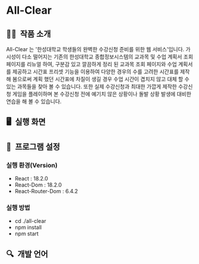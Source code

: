# All-Clear

## ✍🏻&nbsp; 작품 소개

 All-Clear 는 '한성대학교 학생들의 완벽한 수강신청 준비를 위한 웹 서비스'입니다. 가시성이 다소 떨어지는 기존의 한성대학교 종합정보시스템의 교과목 및 수업 계획서 조회 페이지를 리뉴얼 하여, 구분감 있고 깔끔하게 정리 된  교과목 조회 페이지와 수업 계획서를 제공하고 시간표 프리셋 기능을 이용하여 다양한 경우의 수를 고려한 시간표를 제작해 봄으로써 계획 했던 시간표에 차질이 생길 경우 수업 시간이 겹치지 않고 대체 할 수 있는 과목들을 찾아 볼 수 있습니다.  또한 실제 수강신청과 최대한 가깝게 제작한 수강신청 게임을 플레이하며 본 수강신청 전에  예기치 않은 상황이나 돌발 상황 발생에 대비한 연습을 해 볼 수 있습니다.

## 🖥&nbsp; 실행 화면


## 📖&nbsp; 프로그램 설정
### 실행 환경(Version)
- React : 18.2.0
- React-Dom : 18.2.0
- React-Router-Dom : 6.4.2

### 실행 방법
- cd ./all-clear
- npm install
- npm start

## 🔍&nbsp; 개발 언어

